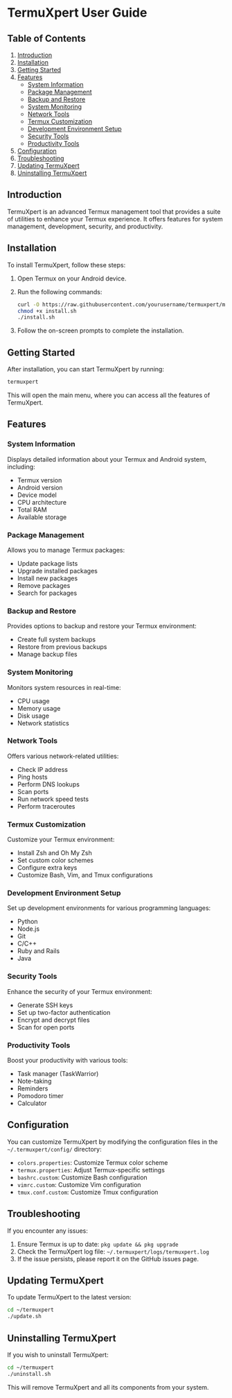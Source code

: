 # TermuXpert User Guide

## Table of Contents
1. [Introduction](#introduction)
2. [Installation](#installation)
3. [Getting Started](#getting-started)
4. [Features](#features)
   - [System Information](#system-information)
   - [Package Management](#package-management)
   - [Backup and Restore](#backup-and-restore)
   - [System Monitoring](#system-monitoring)
   - [Network Tools](#network-tools)
   - [Termux Customization](#termux-customization)
   - [Development Environment Setup](#development-environment-setup)
   - [Security Tools](#security-tools)
   - [Productivity Tools](#productivity-tools)
5. [Configuration](#configuration)
6. [Troubleshooting](#troubleshooting)
7. [Updating TermuXpert](#updating-termuxpert)
8. [Uninstalling TermuXpert](#uninstalling-termuxpert)

## Introduction

TermuXpert is an advanced Termux management tool that provides a suite of utilities to enhance your Termux experience. It offers features for system management, development, security, and productivity.

## Installation

To install TermuXpert, follow these steps:

1. Open Termux on your Android device.
2. Run the following commands:

   ```bash
   curl -O https://raw.githubusercontent.com/yourusername/termuxpert/main/install.sh
   chmod +x install.sh
   ./install.sh
   ```

3. Follow the on-screen prompts to complete the installation.

## Getting Started

After installation, you can start TermuXpert by running:

```bash
termuxpert
```

This will open the main menu, where you can access all the features of TermuXpert.

## Features

### System Information

Displays detailed information about your Termux and Android system, including:
- Termux version
- Android version
- Device model
- CPU architecture
- Total RAM
- Available storage

### Package Management

Allows you to manage Termux packages:
- Update package lists
- Upgrade installed packages
- Install new packages
- Remove packages
- Search for packages

### Backup and Restore

Provides options to backup and restore your Termux environment:
- Create full system backups
- Restore from previous backups
- Manage backup files

### System Monitoring

Monitors system resources in real-time:
- CPU usage
- Memory usage
- Disk usage
- Network statistics

### Network Tools

Offers various network-related utilities:
- Check IP address
- Ping hosts
- Perform DNS lookups
- Scan ports
- Run network speed tests
- Perform traceroutes

### Termux Customization

Customize your Termux environment:
- Install Zsh and Oh My Zsh
- Set custom color schemes
- Configure extra keys
- Customize Bash, Vim, and Tmux configurations

### Development Environment Setup

Set up development environments for various programming languages:
- Python
- Node.js
- Git
- C/C++
- Ruby and Rails
- Java

### Security Tools

Enhance the security of your Termux environment:
- Generate SSH keys
- Set up two-factor authentication
- Encrypt and decrypt files
- Scan for open ports

### Productivity Tools

Boost your productivity with various tools:
- Task manager (TaskWarrior)
- Note-taking
- Reminders
- Pomodoro timer
- Calculator

## Configuration

You can customize TermuXpert by modifying the configuration files in the `~/.termuxpert/config/` directory:

- `colors.properties`: Customize Termux color scheme
- `termux.properties`: Adjust Termux-specific settings
- `bashrc.custom`: Customize Bash configuration
- `vimrc.custom`: Customize Vim configuration
- `tmux.conf.custom`: Customize Tmux configuration

## Troubleshooting

If you encounter any issues:

1. Ensure Termux is up to date: `pkg update && pkg upgrade`
2. Check the TermuXpert log file: `~/.termuxpert/logs/termuxpert.log`
3. If the issue persists, please report it on the GitHub issues page.

## Updating TermuXpert

To update TermuXpert to the latest version:

```bash
cd ~/termuxpert
./update.sh
```

## Uninstalling TermuXpert

If you wish to uninstall TermuXpert:

```bash
cd ~/termuxpert
./uninstall.sh
```

This will remove TermuXpert and all its components from your system.